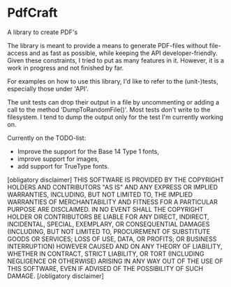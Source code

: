 PdfCraft
========

A library to create PDF's

The library is meant to provide a means to generate PDF-files without file-access and as fast as possible, while
keeping the API developer-friendly. Given these constraints, I tried to put as many features in it. However, it
is a work in progress and not finished by far.

For examples on how to use this library, I'd like to refer to the (unit-)tests, especially those under 'API'.

The unit tests can drop their output in a file by uncommenting or adding a call to the method 'DumpToRandomFile()'.
Most tests don't write to the filesystem. I tend to dump the output only for the test I'm currently working on.

Currently on the TODO-list:
- Improve the support for the Base 14 Type 1 fonts,
- improve support for images,
- add support for TrueType fonts.



[obligatory disclaimer]
THIS SOFTWARE IS PROVIDED BY THE COPYRIGHT HOLDERS AND CONTRIBUTORS "AS IS" AND ANY EXPRESS OR IMPLIED WARRANTIES, INCLUDING, BUT NOT LIMITED TO, THE IMPLIED WARRANTIES OF MERCHANTABILITY AND FITNESS FOR A PARTICULAR PURPOSE ARE DISCLAIMED. IN NO EVENT SHALL THE COPYRIGHT HOLDER OR CONTRIBUTORS BE LIABLE FOR ANY DIRECT, INDIRECT, INCIDENTAL, SPECIAL, EXEMPLARY, OR CONSEQUENTIAL DAMAGES (INCLUDING, BUT NOT LIMITED TO, PROCUREMENT OF SUBSTITUTE GOODS OR SERVICES; LOSS OF USE, DATA, OR PROFITS; OR BUSINESS INTERRUPTION) HOWEVER CAUSED AND ON ANY THEORY OF LIABILITY, WHETHER IN CONTRACT, STRICT LIABILITY, OR TORT (INCLUDING NEGLIGENCE OR OTHERWISE) ARISING IN ANY WAY OUT OF THE USE OF THIS SOFTWARE, EVEN IF ADVISED OF THE POSSIBILITY OF SUCH DAMAGE.
[/obligatory disclaimer]
